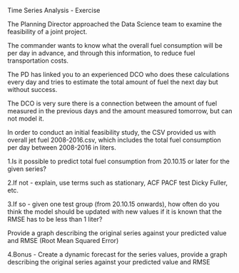 Time Series Analysis - Exercise

The Planning Director approached the Data Science team to examine the feasibility of a joint project.

The commander wants to know what the overall fuel consumption will be per day in advance, and through this information, to reduce fuel transportation costs.

The PD has linked you to an experienced DCO who does these calculations every day and tries to estimate the total amount of fuel the next day but without success.

The DCO is very sure there is a connection between the amount of fuel measured in the previous days and the amount measured tomorrow, but can not model it.

In order to conduct an initial feasibility study, the CSV provided us with overall jet fuel 2008-2016.csv, which includes the total fuel consumption per day between 2008-2016 in liters.



  1.Is it possible to predict total fuel consumption from 20.10.15 or later for the given series?

  2.If not - explain, use terms such as stationary, ACF PACF test Dicky Fuller, etc.

  3.If so - given one test group (from 20.10.15 onwards), how often do you think the model should be updated with new values if it is known that the RMSE has to be less than 1 liter?

  Provide a graph describing the original series against your predicted value and RMSE (Root Mean Squared Error)

  4.Bonus - Create a dynamic forecast for the series values, provide a graph describing the original series against your predicted value and RMSE

